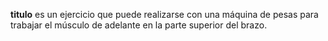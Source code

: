 **titulo**
    es un ejercicio que puede realizarse con una máquina de pesas para trabajar el músculo de adelante en la parte superior del brazo.